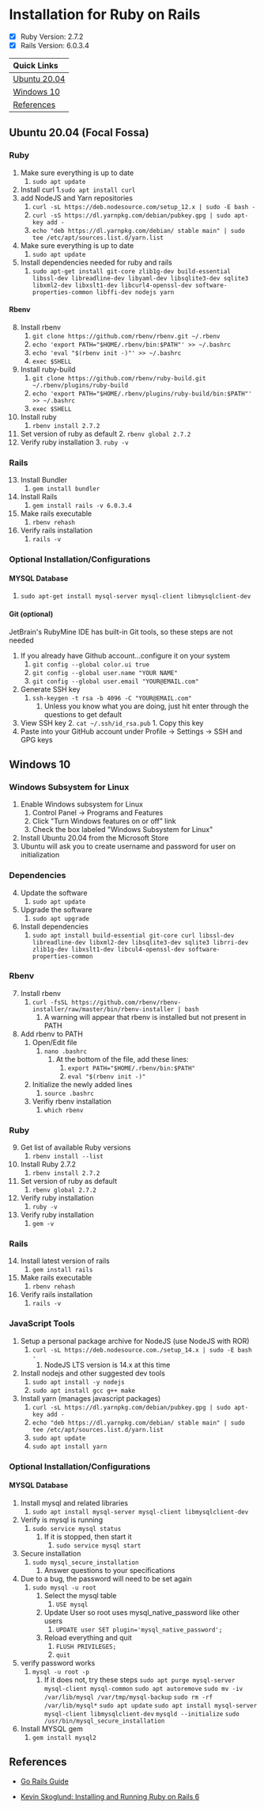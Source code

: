# Installation for Ruby on Rails

- [x] Ruby Version: 2.7.2
- [x] Rails Version: 6.0.3.4

| Quick Links |
| :---- |
| [Ubuntu 20.04](https://github.com/jcampbell18/rubyOnRails/blob/main/installation.md#ubuntu-2004lts-focal-fossa) |
| [Windows 10](https://github.com/jcampbell18/rubyOnRails/blob/main/installation.md#windows-10) |
| [References](https://github.com/jcampbell18/rubyOnRails/blob/main/installation.md#references) |

## Ubuntu 20.04 (Focal Fossa)

### Ruby

1. Make sure everything is up to date
	1. `sudo apt update`
2. Install curl
	1.`sudo apt install curl`
3. add NodeJS and Yarn repositories
	1. `curl -sL https://deb.nodesource.com/setup_12.x | sudo -E bash -`
	2. `curl -sS https://dl.yarnpkg.com/debian/pubkey.gpg | sudo apt-key add -`
	3. `echo "deb https://dl.yarnpkg.com/debian/ stable main" | sudo tee /etc/apt/sources.list.d/yarn.list`
6. Make sure everything is up to date
	1. `sudo apt update`
7. Install dependencies needed for ruby and rails
	1. `sudo apt-get install git-core zlib1g-dev build-essential libssl-dev libreadline-dev libyaml-dev libsqlite3-dev sqlite3 libxml2-dev libxslt1-dev libcurl4-openssl-dev software-properties-common libffi-dev nodejs yarn`

#### Rbenv

8. Install rbenv
	1. `git clone https://github.com/rbenv/rbenv.git ~/.rbenv`
	2. `echo 'export PATH="$HOME/.rbenv/bin:$PATH"' >> ~/.bashrc`
	3. `echo 'eval "$(rbenv init -)"' >> ~/.bashrc`
	4. `exec $SHELL`
9. Install ruby-build
	1. `git clone https://github.com/rbenv/ruby-build.git ~/.rbenv/plugins/ruby-build`
	2. `echo 'export PATH="$HOME/.rbenv/plugins/ruby-build/bin:$PATH"' >> ~/.bashrc`
	3. `exec $SHELL`
10. Install ruby
	1. `rbenv install 2.7.2`
11. Set version of ruby as default
	2. `rbenv global 2.7.2`
12. Verify ruby installation
	3. `ruby -v`

### Rails

13. Install Bundler
	1. `gem install bundler`
14. Install Rails
	1. `gem install rails -v 6.0.3.4`
15. Make rails executable
	1. `rbenv rehash`
16. Verify rails installation
	1. `rails -v`
	
### Optional Installation/Configurations

#### MYSQL Database

1. `sudo apt-get install mysql-server mysql-client libmysqlclient-dev`	
	
#### Git (optional)

JetBrain's RubyMine IDE has built-in Git tools, so these steps are not needed

1. If you already have Github account...configure it on your system
	1. `git config --global color.ui true`
	2. `git config --global user.name "YOUR NAME"`
	3. `git config --global user.email "YOUR@EMAIL.com"`
2. Generate SSH key
	1. `ssh-keygen -t rsa -b 4096 -C "YOUR@EMAIL.com"`
		1. Unless you know what you are doing, just hit enter through the questions to get default
3. View SSH key
	2. `cat ~/.ssh/id_rsa.pub`
		1. Copy this key
4. Paste into your GitHub account under Profile -> Settings -> SSH and GPG keys

## Windows 10

### Windows Subsystem for Linux

1. Enable Windows subsystem for Linux
	1. Control Panel -> Programs and Features
	2. Click "Turn Windows features on or off" link
	3. Check the box labeled "Windows Subsystem for Linux"
2. Install Ubuntu 20.04 from the Microsoft Store
3. Ubuntu will ask you to create username and password for user on initialization

### Dependencies

4. Update the software
	1. `sudo apt update`
5. Upgrade the software
	1. `sudo apt upgrade`
6. Install dependencies
	1. `sudo apt install build-essential git-core curl libssl-dev libreadline-dev libxml2-dev libsqlite3-dev sqlite3 librri-dev zlib1g-dev libxslt1-dev libcul4-openssl-dev software-properties-common`
	
### Rbenv

7. Install rbenv
	1. `curl -fsSL https://github.com/rbenv/rbenv-installer/raw/master/bin/rbenv-installer | bash`
		1. A warning will appear that rbenv is installed but not present in PATH
8. Add rbenv to PATH
	1. Open/Edit file
		1. `nano .bashrc`
			1. At the bottom of the file, add these lines:
				1. `export PATH="$HOME/.rbenv/bin:$PATH"`
				2. `eval "$(rbenv init -)"`
	2. Initialize the newly added lines
		1. `source .bashrc`
	3. Verifiy rbenv installation
		1. `which rbenv`
		
### Ruby

9. Get list of available Ruby versions
	1. `rbenv install --list`
10. Install Ruby 2.7.2
	1. `rbenv install 2.7.2`
11. Set version of ruby as default
	1. `rbenv global 2.7.2`
12. Verify ruby installation
	1. `ruby -v`
13. Verify ruby installation
	1. `gem -v`
	
### Rails

14. Install latest version of rails
	1. `gem install rails`
15. Make rails executable
	1. `rbenv rehash`
16. Verify rails installation
	1. `rails -v`
	
### JavaScript Tools

1. Setup a personal package archive for NodeJS (use NodeJS with ROR)
	1. `curl -sL https://deb.nodesource.com./setup_14.x | sudo -E bash -`
		1. NodeJS LTS version is 14.x at this time
2. Install nodejs and other suggested dev tools
	1. `sudo apt install -y nodejs`
	2. `sudo apt install gcc g++ make`
3. Install yarn (manages javascript packages)
	1. `curl -sL https://dl.yarnpkg.com/debian/pubkey.gpg | sudo apt-key add -`
	2. `echo "deb https://dl.yarnpkg.com/debian/ stable main" | sudo tee /etc/apt/sources.list.d/yarn.list`
	3. `sudo apt update`
	4. `sudo apt install yarn`
	
### Optional Installation/Configurations

#### MYSQL Database

1. Install mysql and related libraries
	1. `sudo apt install mysql-server mysql-client libmysqlclient-dev`
2. Verify is mysql is running
	1. `sudo service mysql status`
		1. If it is stopped, then start it
			1. `sudo service mysql start`
3. Secure installation
	1. `sudo mysql_secure_installation`
		1. Answer questions to your specifications
4. Due to a bug, the password will need to be set again
	1. `sudo mysql -u root`
		1. Select the mysql table
			1. `USE mysql`
		2. Update User so root uses mysql_native_password like other users
			1. `UPDATE user SET plugin='mysql_native_password';`
		3. Reload everything and quit
			1. `FLUSH PRIVILEGES;`
			2. `quit`
5. verify password works
	1. `mysql -u root -p`
		1. If it does not, try these steps
			`sudo apt purge mysql-server mysql-client mysql-common`
			`sudo apt autoremove`
			`sudo mv -iv /var/lib/mysql /var/tmp/mysql-backup`
			`sudo rm -rf /var/lib/mysql*`
			`sudo apt update`
			`sudo apt install mysql-server mysql-client libmysqlclient-dev`
			`mysqld --initialize`
			`sudo /usr/bin/mysql_secure_installation`
6. Install MYSQL gem
	1. `gem install mysql2`
	
## References

- [Go Rails Guide](https://gorails.com/setup/ubuntu/20.04)

- [Kevin Skoglund: Installing and Running Ruby on Rails 6](https://www.linkedin.com/learning/installing-and-running-ruby-on-rails-6/)

